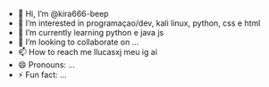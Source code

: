 - 👋 Hi, I’m @kira666-beep
- 👀 I’m interested in programaçao/dev, kali linux, python, css e html
- 🌱 I’m currently learning python e java js
- 💞️ I’m looking to collaborate on ...
- 📫 How to reach me llucasxj meu ig ai
- 😄 Pronouns: ...
- ⚡ Fun fact: ...

<!---
kira666-beep/kira666-beep is a ✨ special ✨ repository because its `README.md` (this file) appears on your GitHub profile.
You can click the Preview link to take a look at your changes.
--->
